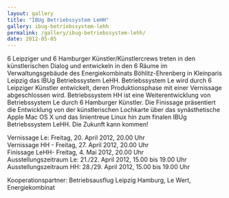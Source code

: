 ```yaml
---
layout: gallery
title: "IBUg Betriebssystem LeHH"
gallery: ibug-betriebssystem-lehh
permalink: /gallery/ibug-betriebssystem-lehh/
date: 2012-05-05
---
```


6 Leipziger und 6 Hamburger Künstler/Künstlercrews treten in den künstlerischen Dialog und entwickeln in den 6 Räume im Verwaltungsgebäude des Energiekombinats Böhlitz-Ehrenberg in Kleinparis Leipzig das IBUg Betriebssystem LeHH. Betriebssystem Le wird durch 6 Leipziger Künstler entwickelt, deren Produktionsphase mit einer Vernissage abgeschlossen wird. Betriebssystem HH ist eine Weiterentwicklung von Betriebssystem Le durch 6 Hamburger Künstler. Die Finissage präsentiert die Entwicklung von der künstlerischen Lochkarte über das synästhetische Apple Mac OS X und das linientreue Linux hin zum finalen IBUg Betriebssystem LeHH. Die Zukunft kann kommen!

Vernissage Le: Freitag, 20. April 2012, 20.00 Uhr  
Vernissage HH - Freitag, 27. April 2012, 20.00 Uhr  
Finissage LeHH- Freitag, 4. Mai 2012, 20.00 Uhr  
Ausstellungszeitraum Le: 21./22. April 2012, 15.00 bis 19.00 Uhr  
Ausstellungszeitraum HH: 28./29. April 2012, 15.00 bis 19.00 Uhr  

Kooperationspartner: Betriebsausflug Leipzig Hamburg, Le Wert, Energiekombinat
